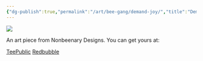 ```yaml
---
{"dg-publish":true,"permalink":"/art/bee-gang/demand-joy/","title":"Demand Joy","tags":["Art","Bees"]}
---
```



![](https://baserow-media.ams3.digitaloceanspaces.com/user_files/S0X8UO41naavqiD84OwNvY3ElKY7lltz_4da8533064d44d5d4726dc9063f8ea6c67c53a8cbbbb8fa29b412c0bcd13b430.jpg)

An art piece from Nonbeenary Designs. You can get yours at:

[TeePublic](https://www.teepublic.com/t-shirt/49131968-demand-joy?store_id=258912)
[Redbubble](https://www.redbubble.com/shop/ap/150241106?ref=studio-promote)
